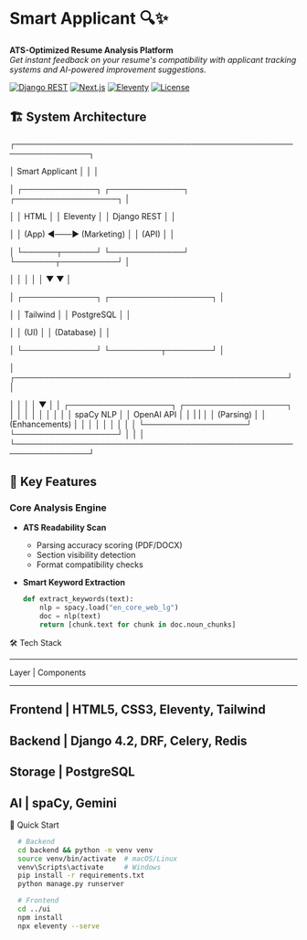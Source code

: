 # Smart Applicant 🔍✨

**ATS-Optimized Resume Analysis Platform**  
*Get instant feedback on your resume's compatibility with applicant tracking systems and AI-powered improvement suggestions.*

[![Django REST](https://img.shields.io/badge/Django_REST-092E20?style=for-the-badge&logo=django&logoColor=white)](https://www.django-rest-framework.org/)
[![Next.js](https://img.shields.io/badge/Next.js-13-000000?style=for-the-badge&logo=nextdotjs&logoColor=white)](https://nextjs.org/)
[![Eleventy](https://img.shields.io/badge/Eleventy-1.0.0-4A2B8C?style=for-the-badge)](https://www.11ty.dev/)
[![License](https://img.shields.io/badge/License-MIT-blue.svg)](LICENSE)

## 🏗️ System Architecture
┌───────────────────────────────────────────────────────────────┐

│ Smart Applicant │
│ │

│ ┌─────────────┐ ┌─────────────┐ ┌──────────────────┐ │

│ │ HTML │ │ Eleventy │ │ Django REST │ │

│ │ (App) ◄───► (Marketing) │ │ (API) │ │

│ └──────┬──────┘ └─────────────┘ └───────┬──────────┘ │

│ │ │ │
│ ▼ ▼ │

│ ┌─────────────┐ ┌──────────────────┐ │

│ │ Tailwind │ │ PostgreSQL │ │

│ │ (UI) │ │ (Database) │ │

│ └─────────────┘ └─────────┬────────┘ │

│ ┌────────────────────────────────────────────────┘ │

│ │ │
│ ▼ │
│ ┌──────────────────┐ ┌──────────────────┐ │
│ │ │ │ │ │
│ │ spaCy NLP │ │ OpenAI API │ │
| |
│ │ (Parsing) │ │ (Enhancements) │ │
│ │ │ │ │ │
│ └──────────────────┘ └──────────────────┘ │
│ │
└───────────────────────────────────────────────────────────────┘


## 🌟 Key Features

### Core Analysis Engine
- **ATS Readability Scan**  
  - Parsing accuracy scoring (PDF/DOCX)
  - Section visibility detection
  - Format compatibility checks

- **Smart Keyword Extraction**  
  ```python
  def extract_keywords(text):
      nlp = spacy.load("en_core_web_lg")
      doc = nlp(text)
      return [chunk.text for chunk in doc.noun_chunks]

🛠️ Tech Stack
__________________________________________________________
Layer	     |             Components
__________________________________________________________
Frontend   |            HTML5, CSS3, Eleventy, Tailwind
----------------------------------------------------------
Backend    |	          Django 4.2, DRF, Celery, Redis
----------------------------------------------------------
Storage    |          	PostgreSQL
----------------------------------------------------------
AI         |          	spaCy, Gemini
----------------------------------------------------------

🚀 Quick Start
```bash
  # Backend
  cd backend && python -m venv venv
  source venv/bin/activate  # macOS/Linux
  venv\Scripts\activate     # Windows
  pip install -r requirements.txt
  python manage.py runserver
```
```bash
  # Frontend
  cd ../ui
  npm install
  npx eleventy --serve
```